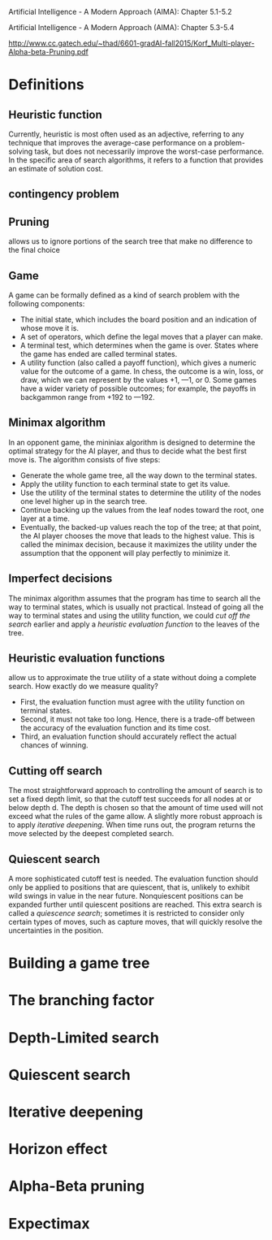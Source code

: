 Artificial Intelligence - A Modern Approach (AIMA): Chapter 5.1-5.2

Artificial Intelligence - A Modern Approach (AIMA): Chapter 5.3-5.4

http://www.cc.gatech.edu/~thad/6601-gradAI-fall2015/Korf_Multi-player-Alpha-beta-Pruning.pdf

# Definitions
## Heuristic function
Currently, heuristic is most often used as an adjective, referring to any technique
that improves the average-case performance on a problem-solving task, but does
not necessarily improve the worst-case performance. In the specific area of search
algorithms, it refers to a function that provides an estimate of solution cost.

## contingency problem

## Pruning 
allows us to ignore portions of the search tree that make no difference to the final choice

## Game
A game can be formally defined as a kind of search problem with the following components:
- The initial state, which includes the board position and an indication of whose move it is.
- A set of operators, which define the legal moves that a player can make.
- A terminal test, which determines when the game is over. States where the game has ended are called terminal states.
- A utility function (also called a payoff function), which gives a numeric value for the outcome of a game. In chess, the outcome is a win, loss, or draw, which we can represent by the values +1, —1, or 0. Some games have a wider variety of possible outcomes; for example, the payoffs in backgammon range from +192 to —192.

## Minimax algorithm
In an opponent game, the mininiax algorithm is designed to determine the optimal strategy for the AI player, and thus
to decide what the best first move is. The algorithm consists of five steps:
- Generate the whole game tree, all the way down to the terminal states.
- Apply the utility function to each terminal state to get its value.
- Use the utility of the terminal states to determine the utility of the nodes one level higher up in the search tree. 
- Continue backing up the values from the leaf nodes toward the root, one layer at a time.
- Eventually, the backed-up values reach the top of the tree; at that point, the AI player chooses the move that leads to the highest value. This is called the minimax decision, because it maximizes the utility under the assumption that the opponent will play perfectly to minimize it.

## Imperfect decisions
The minimax algorithm assumes that the program has time to search all the way to terminal states, which is usually not practical. Instead of going all the way to terminal states and using the utility function, we could *cut off the search* earlier and apply a *heuristic evaluation function* to the leaves of the tree.

## Heuristic evaluation functions
allow us to approximate the true utility of a state without doing a complete search.
How exactly do we measure quality?
- First, the evaluation function must agree with the utility function on terminal states. 
- Second, it must not take too long.  Hence, there is a trade-off between the accuracy of the evaluation function and its time cost. 
- Third, an evaluation function should accurately reflect the actual chances of winning.

## Cutting off search
The most straightforward approach to controlling the amount of search is to set a fixed depth limit, so that the cutoff test succeeds for all nodes at or below depth d. The depth is chosen so that the amount of time used will not exceed what the rules of the game allow. A slightly more robust approach is to apply *iterative deepening*. When time runs out, the program returns the move selected by the deepest completed search.

## Quiescent search
A more sophisticated cutoff test is needed. The evaluation function should only be applied to positions that are quiescent, that is, unlikely to exhibit wild swings in value in the near future. Nonquiescent positions can be expanded further until quiescent positions are reached. This extra search is called a *quiescence search*; sometimes it is restricted to consider only certain types of moves, such as capture moves, that will quickly resolve the uncertainties in the position.

# Building a game tree

# The branching factor

# Depth-Limited search

# Quiescent search

# Iterative deepening

# Horizon effect

# Alpha-Beta pruning

# Expectimax
